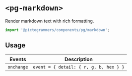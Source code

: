 # `<pg-markdown>`

Render markdown text with rich formatting.

```typescript
import '@pictogrammers/components/pg/markdown';
```

## Usage

| Events | Description |
| ------ | ----------- |
| `onchange` | `event = { detail: { r, g, b, hex } }` |
